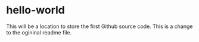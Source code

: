 # hello-world
This will be a location to store the first Github source code.
This is a change to the ogininal readme file.
